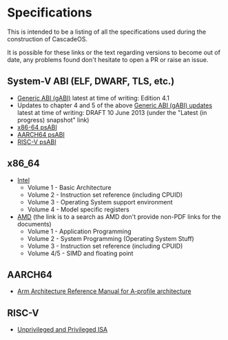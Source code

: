 # Specifications
This is intended to be a listing of all the specifications used during the construction of CascadeOS.

It is possible for these links or the text regarding versions to become out of date, any problems found don't hesitate to open a PR or raise an issue.

## System-V ABI (ELF, DWARF, TLS, etc.)
- [Generic ABI (gABI)](https://www.sco.com/developers/devspecs/) latest at time of writing: Edition 4.1
- Updates to chapter 4 and 5 of the above [Generic ABI (gABI) updates](https://www.sco.com/developers/gabi/) latest at time of writing: DRAFT 10 June 2013 (under the "Latest (in progress) snapshot" link)
- [x86-64 psABI](https://gitlab.com/x86-psABIs/x86-64-ABI)
- [AARCH64 psABI](https://github.com/ARM-software/abi-aa)
- [RISC-V psABI](https://github.com/riscv-non-isa/riscv-elf-psabi-doc)

## x86_64
- [Intel](https://www.intel.com/content/www/us/en/developer/articles/technical/intel-sdm.html)
  - Volume 1 - Basic Architecture
  - Volume 2 - Instruction set reference (including CPUID)
  - Volume 3 - Operating System support environment
  - Volume 4 - Model specific registers
- [AMD](https://www.amd.com/en/support/tech-docs?keyword=AMD64+Architecture+Programmer%27s+Manual) (the link is to a search as AMD don't provide non-PDF links for the documents)
  - Volume 1 - Application Programming
  - Volume 2 - System Programming (Operating System Stuff)
  - Volume 3 - Instruction set reference (including CPUID)
  - Volume 4/5 - SIMD and floating point

## AARCH64
 - [Arm Architecture Reference Manual for A-profile architecture](https://developer.arm.com/documentation/ddi0487/ja/?lang=en)

## RISC-V
 - [Unprivileged and Privileged ISA](https://github.com/riscv/riscv-isa-manual)
